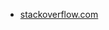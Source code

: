 * [stackoverflow.com](https://stackoverflow.com/questions/2479309/javascript-and-backslashes-replace)

